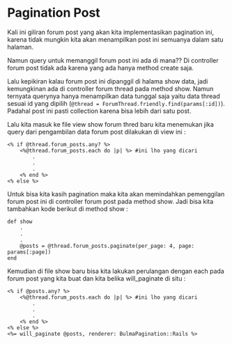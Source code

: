 # Pagination Post

Kali ini giliran forum post yang akan kita implementasikan pagination ini, karena tidak mungkin kita akan menampilkan post ini semuanya dalam satu halaman.

Namun query untuk memanggil forum post ini ada di mana?? Di controller forum post tidak ada karena yang ada hanya method create saja.

Lalu kepikiran kalau forum post ini dipanggil di halama show data, jadi kemungkinan ada di controller forum thread pada method show. Namun ternyata querynya hanya menampilkan data tunggal saja yaitu data thread sesuai id yang dipilih (`@thread = ForumThread.friendly.find(params[:id])`). Padahal post ini pasti collection karena bisa lebih dari satu post.

Lalu kita masuk ke file view show forum thred baru kita menemukan jika query dari pengambilan data forum post dilakukan di view ini :

```
<% if @thread.forum_posts.any? %>
    <%@thread.forum_posts.each do |p| %> #ini lho yang dicari
        .
        .
        .
    <% end %>
<% else %>
```

Untuk bisa kita kasih pagination maka kita akan memindahkan pemenggilan forum post ini di controller forum post pada method show. Jadi bisa kita tambahkan kode berikut di method show :

```
def show
    .
    .
    .
    @posts = @thread.forum_posts.paginate(per_page: 4, page: params[:page])
end
```

Kemudian di file show baru bisa kita lakukan perulangan dengan each pada forum post yang kita buat dan kita belika will_paginate di situ :

```
<% if @posts.any? %>
    <%@thread.forum_posts.each do |p| %> #ini lho yang dicari
        .
        .
        .
    <% end %>
<% else %>
<%= will_paginate @posts, renderer: BulmaPagination::Rails %>
```
